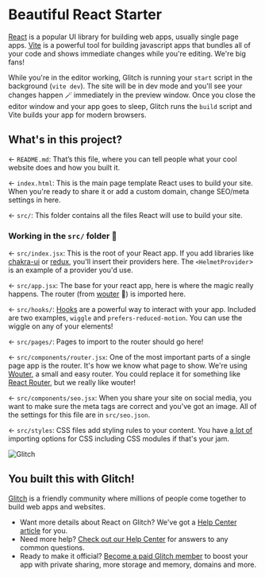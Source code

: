 # Beautiful React Starter

[React](https://reactjs.org/) is a popular UI library for building web apps, usually single page apps. [Vite](https://vitejs.dev/) is a powerful tool for building javascript apps that bundles all of your code and shows immediate changes while you're editing. We're big fans!

While you're in the editor working, Glitch is running your `start` script in the background (`vite dev`). The site will be in dev mode and you'll see your changes happen 🪄 immediately in the preview window. Once you close the editor window and your app goes to sleep, Glitch runs the `build` script and Vite builds your app for modern browsers.

## What's in this project?

← `README.md`: That’s this file, where you can tell people what your cool website does and how you built it.

← `index.html`: This is the main page template React uses to build your site. When you're ready to share it or add a custom domain, change SEO/meta settings in here.

← `src/`: This folder contains all the files React will use to build your site.

### Working in the `src/` folder 📁

← `src/index.jsx`: This is the root of your React app. If you add libraries like [chakra-ui](https://chakra-ui.com) or [redux](https://react-redux.js.org), you'll insert their providers here. The `<HelmetProvider`> is an example of a provider you'd use.

← `src/app.jsx`: The base for your react app, here is where the magic really happens. The router (from [wouter](https://github.com/molefrog/wouter) 🐰) is imported here.

← `src/hooks/`: [Hooks](https://reactjs.org/docs/hooks-intro.html) are a powerful way to interact with your app. Included are two examples, `wiggle` and `prefers-reduced-motion`. You can use the wiggle on any of your elements!

← `src/pages/`: Pages to import to the router should go here!

← `src/components/router.jsx`: One of the most important parts of a single page app is the router. It's how we know what page to show. We're using [Wouter](https://github.com/molefrog/wouter), a small and easy router. You could replace it for something like [React Router](https://reactrouter.com/), but we really like wouter!

← `src/components/seo.jsx`: When you share your site on social media, you want to make sure the meta tags are correct and you've got an image. All of the settings for this file are in `src/seo.json`.

← `src/styles`: CSS files add styling rules to your content. You have [a lot of](https://vitejs.dev/guide/features.html#css) importing options for CSS including CSS modules if that's your jam.

![Glitch](https://cdn.glitch.com/a9975ea6-8949-4bab-addb-8a95021dc2da%2FLogo_Color.svg?v=1602781328576)

## You built this with Glitch!

[Glitch](https://glitch.com) is a friendly community where millions of people come together to build web apps and websites.

- Want more details about React on Glitch? We've got a [Help Center article](https://help.glitch.com/kb/article/112) for you.
- Need more help? [Check out our Help Center](https://help.glitch.com/) for answers to any common questions.
- Ready to make it official? [Become a paid Glitch member](https://glitch.com/pricing) to boost your app with private sharing, more storage and memory, domains and more.
